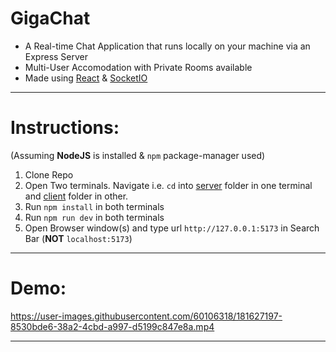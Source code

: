 # GigaChat

- A Real-time Chat Application that runs locally on your machine via an Express Server
- Multi-User Accomodation with Private Rooms available
- Made using [React](https://reactjs.org/) & [SocketIO](https://socket.io/)
---
# Instructions:
(Assuming **NodeJS** is installed & `npm` package-manager used)

1. Clone Repo
1. Open Two terminals. Navigate i.e. ```cd``` into [server](./server/) folder in one terminal and [client](./client/) folder in other.
1. Run `npm install` in both terminals
1. Run `npm run dev` in both terminals
1. Open Browser window(s) and type url `http://127.0.0.1:5173` in Search Bar (**NOT** `localhost:5173`)

---
# Demo:
          
https://user-images.githubusercontent.com/60106318/181627197-8530bde6-38a2-4cbd-a997-d5199c847e8a.mp4

---
